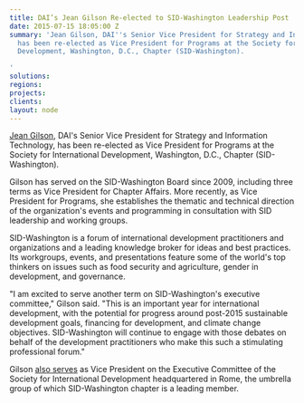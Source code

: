```yaml
---
title: DAI’s Jean Gilson Re-elected to SID-Washington Leadership Post
date: 2015-07-15 18:05:00 Z
summary: 'Jean Gilson, DAI''s Senior Vice President for Strategy and Information Technology,
  has been re-elected as Vice President for Programs at the Society for International
  Development, Washington, D.C., Chapter (SID-Washington).

'
solutions: 
regions: 
projects: 
clients: 
layout: node
---
```


[Jean Gilson][1], DAI's Senior Vice President for Strategy and Information Technology, has been re-elected as Vice President for Programs at the Society for International Development, Washington, D.C., Chapter (SID-Washington).

Gilson has served on the SID-Washington Board since 2009, including three terms as Vice President for Chapter Affairs. More recently, as Vice President for Programs, she establishes the thematic and technical direction of the organization's events and programming in consultation with SID leadership and working groups.

SID-Washington is a forum of international development practitioners and organizations and a leading knowledge broker for ideas and best practices. Its workgroups, events, and presentations feature some of the world's top thinkers on issues such as food security and agriculture, gender in development, and governance.

"I am excited to serve another term on SID-Washington's executive committee," Gilson said. "This is an important year for international development, with the potential for progress around post-2015 sustainable development goals, financing for development, and climate change objectives. SID-Washington will continue to engage with those debates on behalf of the development practitioners who make this such a stimulating professional forum."

Gilson [also serves][2] as Vice President on the Executive Committee of the Society for International Development headquartered in Rome, the umbrella group of which SID-Washington chapter is a leading member.

[1]: /who-we-are/leadership/jean-gilson
[2]: /news/dai%E2%80%99s-jean-gilson-appointed-sid-global-leadership-post#
